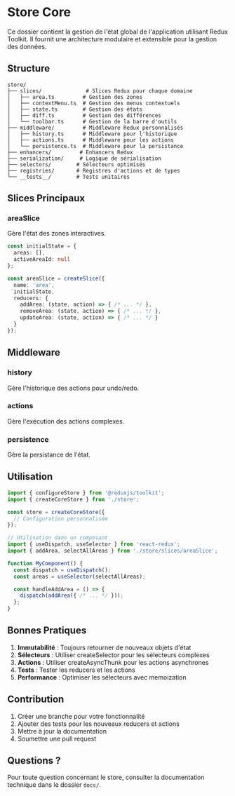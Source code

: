 # Store Core

Ce dossier contient la gestion de l'état global de l'application utilisant Redux Toolkit. Il fournit une architecture modulaire et extensible pour la gestion des données.

## Structure

```
store/
├── slices/              # Slices Redux pour chaque domaine
│   ├── area.ts         # Gestion des zones
│   ├── contextMenu.ts  # Gestion des menus contextuels
│   ├── state.ts        # Gestion des états
│   ├── diff.ts         # Gestion des différences
│   └── toolbar.ts      # Gestion de la barre d'outils
├── middleware/         # Middleware Redux personnalisés
│   ├── history.ts      # Middleware pour l'historique
│   ├── actions.ts      # Middleware pour les actions
│   └── persistence.ts  # Middleware pour la persistance
├── enhancers/         # Enhancers Redux
├── serialization/     # Logique de sérialisation
├── selectors/        # Sélecteurs optimisés
├── registries/       # Registres d'actions et de types
└── __tests__/        # Tests unitaires
```

## Slices Principaux

### areaSlice
Gère l'état des zones interactives.

```typescript
const initialState = {
  areas: [],
  activeAreaId: null
};

const areaSlice = createSlice({
  name: 'area',
  initialState,
  reducers: {
    addArea: (state, action) => { /* ... */ },
    removeArea: (state, action) => { /* ... */ },
    updateArea: (state, action) => { /* ... */ }
  }
});
```

## Middleware

### history
Gère l'historique des actions pour undo/redo.

### actions
Gère l'exécution des actions complexes.

### persistence
Gère la persistance de l'état.

## Utilisation

```typescript
import { configureStore } from '@reduxjs/toolkit';
import { createCoreStore } from './store';

const store = createCoreStore({
  // Configuration personnalisée
});

// Utilisation dans un composant
import { useDispatch, useSelector } from 'react-redux';
import { addArea, selectAllAreas } from './store/slices/areaSlice';

function MyComponent() {
  const dispatch = useDispatch();
  const areas = useSelector(selectAllAreas);

  const handleAddArea = () => {
    dispatch(addArea({ /* ... */ }));
  };
}
```

## Bonnes Pratiques

1. **Immutabilité** : Toujours retourner de nouveaux objets d'état
2. **Sélecteurs** : Utiliser createSelector pour les sélecteurs complexes
3. **Actions** : Utiliser createAsyncThunk pour les actions asynchrones
4. **Tests** : Tester les reducers et les actions
5. **Performance** : Optimiser les sélecteurs avec memoization

## Contribution

1. Créer une branche pour votre fonctionnalité
2. Ajouter des tests pour les nouveaux reducers et actions
3. Mettre à jour la documentation
4. Soumettre une pull request

## Questions ?

Pour toute question concernant le store, consulter la documentation technique dans le dossier `docs/`. 
